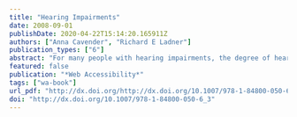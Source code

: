 ```yaml
---
title: "Hearing Impairments"
date: 2008-09-01
publishDate: 2020-04-22T15:14:20.165911Z
authors: ["Anna Cavender", "Richard E Ladner"]
publication_types: ["6"]
abstract: "For many people with hearing impairments, the degree of hearing loss is only a small aspect of their disability and does not necessarily determine the types of accessibility solutions or accommodations that may be required. For some people, the ability to adjust the audio volume may be sufficient. For others, translation to a signed language may be more appropriate. For still others, access to text alternatives may be the best solution. Because of these differences, it is important for researchers in Web accessibility to understand that people with hearing impairments may have very different cultural-linguistic traditions and personal backgrounds."
featured: false
publication: "*Web Accessibility*"
tags: ["wa-book"]
url_pdf: "http://dx.doi.org/http://dx.doi.org/10.1007/978-1-84800-050-6_3"
doi: "http://dx.doi.org/10.1007/978-1-84800-050-6_3"
---
```



